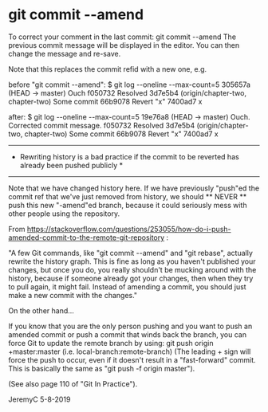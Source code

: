 # git commit --amend

To correct your comment in the last commit:
git commit --amend
The previous commit message will be displayed in the editor. You can then change
the message and re-save. 

Note that this replaces the commit refid with a new one, e.g.

before "git commit --amend":
$ git log --oneline --max-count=5
305657a (HEAD -> master) Ouch
f050732 Resolved
3d7e5b4 (origin/chapter-two, chapter-two) Some commit
66b9078 Revert "x"
7400ad7 x

after:
$ git log --oneline --max-count=5
19e76a8 (HEAD -> master) Ouch. Corrected commit message.
f050732 Resolved
3d7e5b4 (origin/chapter-two, chapter-two) Some commit
66b9078 Revert "x"
7400ad7 x


*****************************************************************************************************
* Rewriting history is a bad practice if the commit to be reverted has already been pushed publicly *
*****************************************************************************************************

Note that we have changed history here. If we have previously "push"ed the commit ref that
we've just removed from history, we should ** NEVER ** push this new "-amend"ed branch, 
because it could seriously mess with other people using the repository. 

From https://stackoverflow.com/questions/253055/how-do-i-push-amended-commit-to-the-remote-git-repository :

"A few Git commands, like "git commit --amend" and "git rebase", actually rewrite the history 
graph. This is fine as long as you haven't published your changes, but once you do, you really 
shouldn't be mucking around with the history, because if someone already got your changes, then 
when they try to pull again, it might fail. Instead of amending a commit, you should just make 
a new commit with the changes."

On the other hand...

If you know that you are the only person pushing and you want to push an amended commit or push 
a commit that winds back the branch, you can force Git to update the remote branch by using:
git push origin +master:master		(i.e. local-branch:remote-branch)
(The leading + sign will force the push to occur, even if it doesn't result in a "fast-forward" commit.
This is basically the same as "git push -f origin master").

(See also page 110 of "Git In Practice").


JeremyC 5-8-2019
